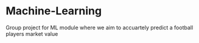 # Machine-Learning
Group project for ML module where we aim to accuartely predict a football players market value
